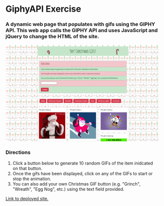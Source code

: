 # GiphyAPI Exercise

### A dynamic web page that populates with gifs using the GIPHY API. This web app calls the GIPHY API and uses JavaScript and jQuery to change the HTML of the site.


![Image of GIPHY API Landing Page](https://github.com/swissfink/GiphyAPI/blob/master/assets/images/GIPHY-featured-image.png)


### Directions
1. Click a button below to generate 10 random GIFs of the item inidcated on that button.
2. Once the gifs have been displayed, click on any of the GIFs to start or stop the animation.
3. You can also add your own Christmas GIF button (e.g. "Grinch", "Wreath", "Egg Nog", etc.) using the text field provided.

[Link to deployed site.](https://swissfink.github.io/GiphyAPI/)